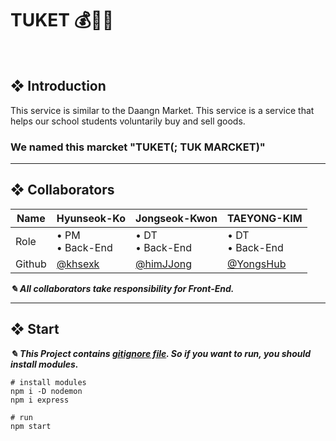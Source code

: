 # TUKET 💰🤝🎁

</br>  

## ❖ Introduction

This service is similar to the Daangn Market. This service is a service that helps our school students voluntarily buy and sell goods.  
### We named this marcket "TUKET(; TUK MARCKET)"

* * *

## ❖ Collaborators
|Name|Hyunseok-Ko|Jongseok-Kwon|TAEYONG-KIM|
|----|----|-----|----|
|Role|• PM</br>• Back-End|• DT</br>• Back-End|• DT</br>• Back-End|
|Github|[@khsexk](https://github.com/khsexk)|[@himJJong](https://github.com/himJJong)|[@YongsHub](https://github.com/YongsHub)|
  
***✎ All collaborators take responsibility for Front-End.***  

* * *

## ❖ Start

***✎ This Project contains [gitignore file](https://github.com/khsexk/TUKET/blob/main/WEB/.gitignore). So if you want to run, you should install modules.***
```shell
# install modules
npm i -D nodemon
npm i express

# run
npm start
```
